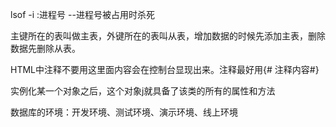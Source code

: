 lsof -i :进程号  --进程号被占用时杀死

主键所在的表叫做主表，外键所在的表叫从表，增加数据的时候先添加主表，删除数据先删除从表。

HTML中注释不要用<!-- 内容   -->这里面内容会在控制台显现出来。注释最好用{#         注释内容#}

实例化某一个对象之后，这个对象j就具备了该类的所有的属性和方法

数据库的环境：开发环境、测试环境、演示环境、线上环境